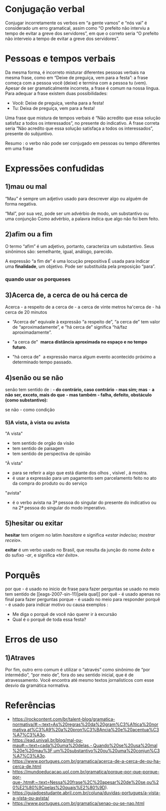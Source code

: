 # Conjugação verbal 

Conjugar incorretamente os verbos em “a gente vamos” e “nós vai” é considerado um erro gramatical, assim como “O prefeito não interviu a tempo de evitar a greve dos servidores”, em que o correto seria “O prefeito não interveio a tempo de evitar a greve dos servidores”.

# Pessoas e tempos verbais

Da mesma forma, é incorreto misturar diferentes pessoas verbais na mesma frase, como em “Deixe de preguiça, vem para a festa”: a frase começa com a pessoa você (deixe) e termina com a pessoa tu (vem). Apesar de ser gramaticalmente incorreta, a frase é comum na nossa língua. Para adequar a frase existem duas possibilidades:

- Você: Deixe de preguiça, venha para a festa!
- Tu: Deixa de preguiça, vem para a festa!

Uma frase que mistura de tempos verbais é “Não acredito que essa solução satisfaz a todos os interessados”, no presente do indicativo. A frase correta seria “Não acredito que essa solução satisfaça a todos os interessados”, presente do subjuntivo.

Resumo :
o verbo não pode ser conjugado em pessoas ou tempo diferentes em uma frase

# Expressões confudidas

## 1)mau ou mal
“Mau” é sempre um adjetivo usado para descrever algo ou alguém de forma negativa.

“Mal”, por sua vez, pode ser um advérbio de modo, um substantivo ou uma conjunção
Como advérbio, a palavra indica que algo não foi bem feito.
## 2)afim ou a fim
O termo “afim” é um adjetivo, portanto, caracteriza um substantivo. Seus sinônimos são: semelhante, igual, análogo, parecido.

A expressão “a fim de” é uma locução prepositiva É usada para indicar uma **finalidade**, um objetivo. Pode ser substituída pela preposição “para”.

### quando usar os porqueses

## 3)Acerca de, a cerca de ou há cerca de

Acerca - a respeito de
a cerca de - a cerca de vinte metros
ha'cerca de - há cerca de 20 minutos

- “Acerca de” equivale à expressão “a respeito de”, “a cerca de” tem valor de “aproximadamente”, e “há cerca de” significa “há/faz aproximadamente”.

- "a cerca de"  **marca distância aproximada no espaço e no tempo futuro**.

- "há cerca de"  a expressão marca algum evento acontecido próximo a determinado tempo passado.
## 4)senão ou se não
senão tem sentido de :
**- do contrário, caso contrário**
**- mas sim; mas**
- **a não ser, exceto, mais do que**
**- mas também**
**- falha, defeito, obstáculo (como substantivo):**

se não - como condição
### 5)A vista, à vista ou avista 

"A vista"
- tem sentido de orgão da visão
- tem sentido de paisagem
- tem sentido de perspectiva de opinião

"À vista"
- para se referir a algo que está diante dos olhos , visível , á mostra.
- é usar a expressão para um pagamento sem parcelamento feito no ato da compra do produto ou do serviço 

"avista"
- é o verbo avista na 3ª pessoa do singular do presente do indicativo ou na 2ª pessoa do singular do modo imperativo.  

## 5)hesitar ou exitar

**hesitar** tem origem no latim _haesitare_ e significa «_estar indeciso; mostrar receio_».  
  
**exitar** é um verbo usado no Brasil, que resulta da junção do nome _êxito_ e do sufixo _-ar_, e significa «_ter êxito_».
# Porquês
por que - é usado no inicio de frase para fazer perguntas se usado no meio tem sentido de [[eags-2007-sin-11)|pela qual]]
por quê - é usado apenas no final para fazer perguntas
porque - é usado no meio para responder
porquê - é usado para indicar motivo ou causa exemplos :
- Me diga o porquê de você não querer ir à excursão
- Qual é o porquê de toda essa festa?

# Erros de uso
## 1)Atraves

Por fim, outro erro comum é utilizar o “através” como sinônimo de “por intermédio”, “por meio de”, fora do seu sentido inicial, que é de atravessamento. Você encontra até mesmo textos jornalísticos com esse desvio da gramática normativa.

# Referências
- https://rockcontent.com/br/talent-blog/gramatica-normativa/#:~:text=As%20regras%20da%20gram%C3%A1tica%20normativa,at%C3%A9%20a%20pron%C3%BAncia%20e%20acentua%C3%A7%C3%A3o.
- https://ead.univali.br/blog/mal-ou-mau#:~:text=cada%20uma%20delas.-,Quando%20se%20usa%20mal%20e%20mau%3F,um%20substantivo%20ou%20uma%20conjun%C3%A7%C3%A3o.
- https://www.portugues.com.br/gramatica/acerca-de-a-cerca-de-ou-ha-cerca-de.html
- https://mundoeducacao.uol.com.br/gramatica/porque-por-que-porque-por-que-.htm#:~:text=Nessa%20frase%2C%20apesar%20de%20se,ou%20%E2%80%9Cpelas%20quais%E2%80%9D).
- https://guiadoestudante.abril.com.br/coluna/duvidas-portugues/a-vista-a-vista-ou-avista/
- https://www.portugues.com.br/gramatica/senao-ou-se-nao.html
